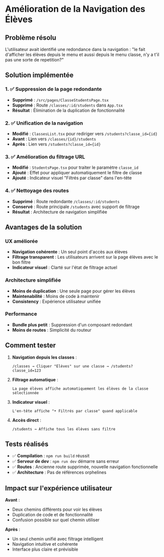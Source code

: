 # Amélioration de la Navigation des Élèves

## Problème résolu

L'utilisateur avait identifié une redondance dans la navigation : "le fait d'afficher les élèves depuis le menu et aussi depuis le menu classe, n'y a t'il pas une sorte de repetition?"

## Solution implémentée

### 1. ✅ Suppression de la page redondante
- **Supprimé** : `/src/pages/ClasseStudentsPage.tsx`
- **Supprimé** : Route `/classes/:id/students` dans `App.tsx`
- **Résultat** : Élimination de la duplication de fonctionnalité

### 2. ✅ Unification de la navigation
- **Modifié** : `ClassesList.tsx` pour rediriger vers `/students?classe_id={id}`
- **Avant** : Lien vers `/classes/{id}/students`
- **Après** : Lien vers `/students?classe_id={id}`

### 3. ✅ Amélioration du filtrage URL
- **Modifié** : `StudentsPage.tsx` pour traiter le paramètre `classe_id`
- **Ajouté** : Effet pour appliquer automatiquement le filtre de classe
- **Ajouté** : Indicateur visuel "Filtrés par classe" dans l'en-tête

### 4. ✅ Nettoyage des routes
- **Supprimé** : Route redondante `/classes/:id/students`
- **Conservé** : Route principale `/students` avec support de filtrage
- **Résultat** : Architecture de navigation simplifiée

## Avantages de la solution

### UX améliorée
- **Navigation cohérente** : Un seul point d'accès aux élèves
- **Filtrage transparent** : Les utilisateurs arrivent sur la page élèves avec le bon filtre
- **Indicateur visuel** : Clarté sur l'état de filtrage actuel

### Architecture simplifiée
- **Moins de duplication** : Une seule page pour gérer les élèves
- **Maintenabilité** : Moins de code à maintenir
- **Consistency** : Expérience utilisateur unifiée

### Performance
- **Bundle plus petit** : Suppression d'un composant redondant
- **Moins de routes** : Simplicité du routeur

## Comment tester

1. **Navigation depuis les classes** :
   ```
   /classes → Cliquer "Élèves" sur une classe → /students?classe_id=123
   ```

2. **Filtrage automatique** :
   ```
   La page élèves affiche automatiquement les élèves de la classe sélectionnée
   ```

3. **Indicateur visuel** :
   ```
   L'en-tête affiche "• Filtrés par classe" quand applicable
   ```

4. **Accès direct** :
   ```
   /students → Affiche tous les élèves sans filtre
   ```

## Tests réalisés

- ✅ **Compilation** : `npm run build` réussit
- ✅ **Serveur de dev** : `npm run dev` démarre sans erreur
- ✅ **Routes** : Ancienne route supprimée, nouvelle navigation fonctionnelle
- ✅ **Architecture** : Pas de références orphelines

## Impact sur l'expérience utilisateur

**Avant** :
- Deux chemins différents pour voir les élèves
- Duplication de code et de fonctionnalité
- Confusion possible sur quel chemin utiliser

**Après** :
- Un seul chemin unifié avec filtrage intelligent
- Navigation intuitive et cohérente
- Interface plus claire et prévisible